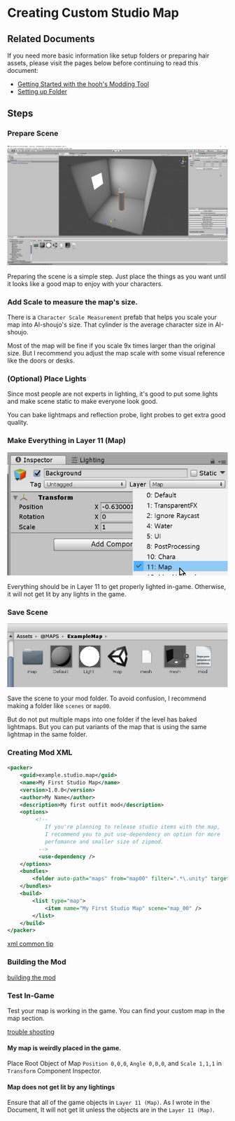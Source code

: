 # Creating Custom Studio Map

## Related Documents

If you need more basic information like setup folders or preparing hair assets, please visit the pages below before continuing to read this document:

-   [Getting Started with the hooh's Modding Tool](getting_started.md)
-   [Setting up Folder](tutorials/gearing-up.md)

## Steps

### Prepare Scene

![image-20200101043939311](images/image-20200101043939311.png)

Preparing the scene is a simple step. Just place the things as you want until it looks like a good map to enjoy with your characters.

### Add Scale to measure the map's size.

There is a `Character Scale Measurement` prefab that helps you scale your map into AI-shoujo's size. That cylinder is the average character size in AI-shoujo.

Most of the map will be fine if you scale 9x times larger than the original size. But I recommend you adjust the map scale with some visual reference like the doors or desks.

### (Optional) Place Lights

Since most people are not experts in lighting, it's good to put some lights and make scene static to make everyone look good.

You can bake lightmaps and reflection probe, light probes to get extra good quality.

### Make Everything in Layer 11 (Map)

![image-20200101044239224](images/image-20200101044239224.png)

Everything should be in Layer 11 to get properly lighted in-game. Otherwise, it will not get lit by any lights in the game.

### Save Scene

![image-20200101044321024](images/image-20200101044321024.png)

Save the scene to your mod folder. To avoid confusion, I recommend making a folder like `scenes` or `map00`.

But do not put multiple maps into one folder if the level has baked lightmaps. But you can put variants of the map that is using the same lightmap in the same folder.

### Creating Mod XML

```xml
<packer>
    <guid>example.studio.map</guid>
    <name>My First Studio Map</name>
    <version>1.0.0</version>
    <author>My Name</author>
    <description>My first outfit mod</description>
    <options>
         <!--
            If you're planning to release studio items with the map,
            I recommend you to put use-dependency on option for more
            perfomance and smaller size of zipmod.
          -->
          <use-dependency />
    </options>
    <bundles>
        <folder auto-path="maps" from="map00" filter=".*\.unity" target="map00" />
    </bundles>
    <build>
        <list type="map">
            <item name="My First Studio Map" scene="map_00" />
        </list>
    </build>
</packer>
```

[xml common tip](../common/xml-common.md ':include')

### Building the Mod

[building the mod](../common/building-mod.md ':include')

### Test In-Game

Test your map is working in the game. You can find your custom map in the map section.


[trouble shooting](../common/trouble-shooting.md ':include')

#### My map is weirdly placed in the game.

Place Root Object of Map `Position 0,0,0`, `Angle 0,0,0`, and `Scale 1,1,1` in `Transform` Component Inspector.

#### Map does not get lit by any lightings

Ensure that all of the game objects in `Layer 11 (Map)`. As I wrote in the Document, It will not get lit unless the objects are in the `Layer 11 (Map)`.
